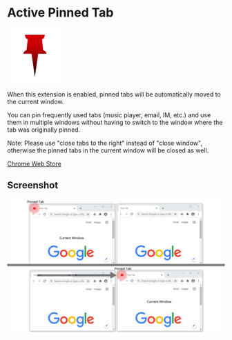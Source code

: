 # Active Pinned Tab

![](src/assets/images/icon-128.png)

When this extension is enabled, pinned tabs will be automatically moved to the current window.

You can pin frequently used tabs (music player, email, IM, etc.) and use them in multiple windows without having to switch to the window where the tab was originally pinned.

Note: Please use "close tabs to the right" instead of "close window", otherwise the pinned tabs in the current window will be closed as well.

[Chrome Web Store](https://chrome.google.com/webstore/detail/dldplpmpobeolcmolanaafacfcggjlpf)

## Screenshot

![](res/screenshot.png)
